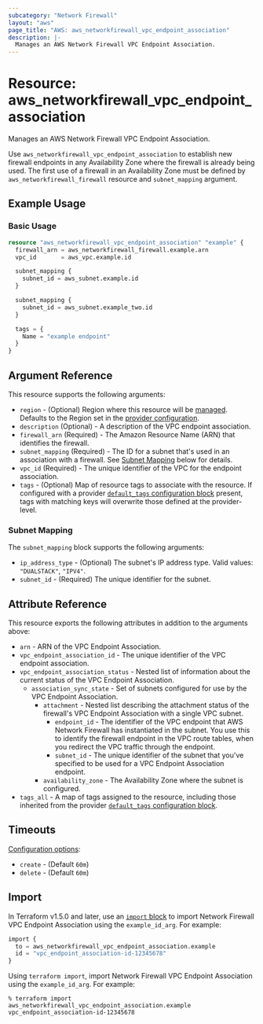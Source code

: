 ```yaml
---
subcategory: "Network Firewall"
layout: "aws"
page_title: "AWS: aws_networkfirewall_vpc_endpoint_association"
description: |-
  Manages an AWS Network Firewall VPC Endpoint Association.
---
```


# Resource: aws_networkfirewall_vpc_endpoint_association

Manages an AWS Network Firewall VPC Endpoint Association.

Use `aws_networkfirewall_vpc_endpoint_association` to establish new firewall endpoints in any Availability Zone where the firewall is already being used. The first use of a firewall in an Availability Zone must be defined by `aws_networkfirewall_firewall` resource and `subnet_mapping` argument.

## Example Usage

### Basic Usage

```terraform
resource "aws_networkfirewall_vpc_endpoint_association" "example" {
  firewall_arn = aws_networkfirewall_firewall.example.arn
  vpc_id       = aws_vpc.example.id

  subnet_mapping {
    subnet_id = aws_subnet.example.id
  }

  subnet_mapping {
    subnet_id = aws_subnet.example_two.id
  }

  tags = {
    Name = "example endpoint"
  }
}
```

## Argument Reference

This resource supports the following arguments:

* `region` - (Optional) Region where this resource will be [managed](https://docs.aws.amazon.com/general/latest/gr/rande.html#regional-endpoints). Defaults to the Region set in the [provider configuration](https://registry.terraform.io/providers/hashicorp/aws/latest/docs#aws-configuration-reference).
* `description` (Optional) - A description of the VPC endpoint association.
* `firewall_arn` (Required) - The Amazon Resource Name (ARN) that identifies the firewall.
* `subnet_mapping` (Required) - The ID for a subnet that's used in an association with a firewall. See [Subnet Mapping](#subnet-mapping) below for details.
* `vpc_id` (Required) - The unique identifier of the VPC for the endpoint association.
* `tags` - (Optional) Map of resource tags to associate with the resource. If configured with a provider [`default_tags` configuration block](https://registry.terraform.io/providers/hashicorp/aws/latest/docs#default_tags-configuration-block) present, tags with matching keys will overwrite those defined at the provider-level.

### Subnet Mapping

The `subnet_mapping` block supports the following arguments:

* `ip_address_type` - (Optional) The subnet's IP address type. Valid values: `"DUALSTACK"`, `"IPV4"`.
* `subnet_id` - (Required) The unique identifier for the subnet.

## Attribute Reference

This resource exports the following attributes in addition to the arguments above:

* `arn` - ARN of the VPC Endpoint Association.
* `vpc_endpoint_association_id` - The unique identifier of the VPC endpoint association.
* `vpc_endpoint_association_status` - Nested list of information about the current status of the VPC Endpoint Association.
    * `association_sync_state` - Set of subnets configured for use by the VPC Endpoint Association.
        * `attachment` - Nested list describing the attachment status of the firewall's VPC Endpoint Association with a single VPC subnet.
            * `endpoint_id` - The identifier of the VPC endpoint that AWS Network Firewall has instantiated in the subnet. You use this to identify the firewall endpoint in the VPC route tables, when you redirect the VPC traffic through the endpoint.
            * `subnet_id` - The unique identifier of the subnet that you've specified to be used for a VPC Endpoint Association endpoint.
        * `availability_zone` - The Availability Zone where the subnet is configured.
* `tags_all` - A map of tags assigned to the resource, including those inherited from the provider [`default_tags` configuration block](https://registry.terraform.io/providers/hashicorp/aws/latest/docs#default_tags-configuration-block).

## Timeouts

[Configuration options](https://developer.hashicorp.com/terraform/language/resources/syntax#operation-timeouts):

* `create` - (Default `60m`)
* `delete` - (Default `60m`)

## Import

In Terraform v1.5.0 and later, use an [`import` block](https://developer.hashicorp.com/terraform/language/import) to import Network Firewall VPC Endpoint Association using the `example_id_arg`. For example:

```terraform
import {
  to = aws_networkfirewall_vpc_endpoint_association.example
  id = "vpc_endpoint_association-id-12345678"
}
```

Using `terraform import`, import Network Firewall VPC Endpoint Association using the `example_id_arg`. For example:

```console
% terraform import aws_networkfirewall_vpc_endpoint_association.example vpc_endpoint_association-id-12345678
```
